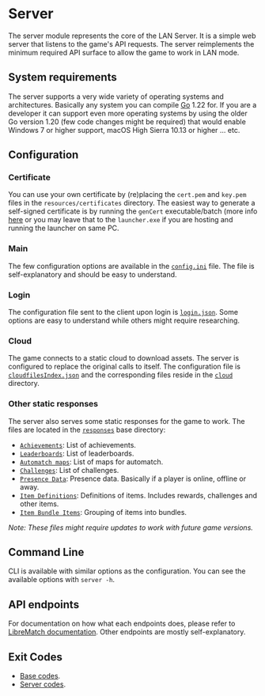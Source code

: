 # Server

The server module represents the core of the LAN Server. It is a simple web server that listens to the game's
API requests. The server reimplements the minimum required API surface to allow the game to work in LAN mode.

## System requirements

The server supports a very wide variety of operating systems and architectures. Basically any system you can
compile [Go](https://go.dev/wiki/MinimumRequirements) 1.22 for. If you are a developer it can support even more
operating systems by using the
older Go version 1.20 (few code changes might be required) that would enable Windows 7 or higher support, macOS
High Sierra 10.13 or higher ... etc.

## Configuration

### Certificate

You can use your own certificate by (re)placing the `cert.pem` and `key.pem` files in the `resources/certificates`
directory.
The easiest way to generate a self-signed certificate is by running the ``genCert`` executable/batch (more
info [here](/server-genCert) or you may leave
that to
the ```launcher.exe``` if you are hosting and running the launcher on same PC.

### Main

The few configuration options are available in the [`config.ini`](resources/config/config.ini) file. The file is
self-explanatory and should be easy to understand.

### Login

The configuration file sent to the client upon login is [`login.json`](resources/config/login.json). Some options are
easy to understand while others might require researching.

### Cloud

The game connects to a static cloud to download assets. The server is configured to replace the original calls to
itself. The configuration file is [`cloudfilesIndex.json`](resources/config/cloudfilesIndex.json) and the corresponding
files reside in the [`cloud`](resources/responses/cloud) directory.

### Other static responses

The server also serves some static responses for the game to work. The files are located in
the [`responses`](resources/responses) base directory:

- [`Achievements`](resources/responses/achievements.json): List of achievements.
- [`Leaderboards`](resources/responses/leaderboards.json): List of leaderboards.
- [`Automatch maps`](resources/responses/automatchMaps.json): List of maps for automatch.
- [`Challenges`](resources/responses/challenges.json): List of challenges.
- [`Presence Data`](resources/responses/presenceData.json): Presence data. Basically if a player is online, offline or
  away.
- [`Item Definitions`](resources/responses/itemDefinitions.json): Definitions of items. Includes rewards, challenges and
  other items.
- [`Item Bundle Items`](resources/responses/itemBundleItems.json): Grouping of items into bundles.

*Note: These files might require updates to work with future game versions.*

## Command Line

CLI is available with similar options as the configuration. You can see the available options with
`server -h`.

## API endpoints

For documentation on how what each endpoints does, please refer
to [LibreMatch documentation](https://wiki.librematch.org/rlink/game/start). Other endpoints are mostly
self-explanatory.

## Exit Codes

* [Base codes](/common/errors.go).
* [Server codes](internal/errors.go).